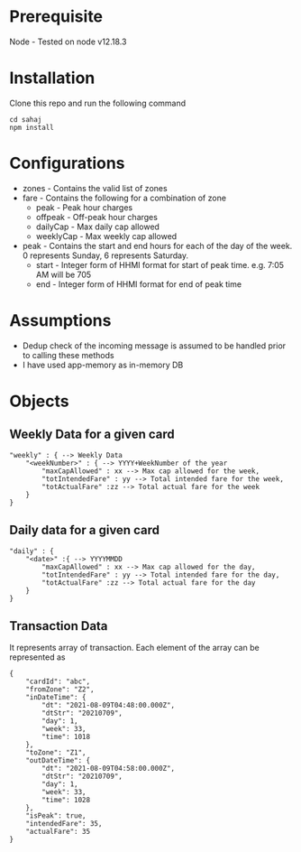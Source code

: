 # Prerequisite

Node - Tested on node v12.18.3

# Installation
Clone this repo and run the following command
```
cd sahaj
npm install
```

# Configurations
- zones - Contains the valid list of zones
- fare - Contains the following for a combination of zone
    - peak - Peak hour charges
    - offpeak - Off-peak hour charges
    - dailyCap - Max daily cap allowed
    - weeklyCap - Max weekly cap allowed
- peak - Contains the start and end hours for each of the day of the week. 0 represents Sunday, 6 represents Saturday.
    - start - Integer form of HHMI format for start of peak time. e.g. 7:05 AM will be 705
    - end - Integer form of HHMI format for end of peak time

# Assumptions
- Dedup check of the incoming message is assumed to be handled prior to calling these methods
- I have used app-memory as in-memory DB

# Objects

## Weekly Data for a given card
```
"weekly" : { --> Weekly Data
    "<weekNumber>" : { --> YYYY+WeekNumber of the year
        "maxCapAllowed" : xx --> Max cap allowed for the week,
        "totIntendedFare" : yy --> Total intended fare for the week,
        "totActualFare" :zz --> Total actual fare for the week
    }
}
```

## Daily data for a given card
```
"daily" : {
    "<date>" :{ --> YYYYMMDD
        "maxCapAllowed" : xx --> Max cap allowed for the day,
        "totIntendedFare" : yy --> Total intended fare for the day,
        "totActualFare" :zz --> Total actual fare for the day
    }
}
```
## Transaction Data 
It represents array of transaction. Each element of the array can be represented as
```
{
    "cardId": "abc",
    "fromZone": "Z2",
    "inDateTime": {
        "dt": "2021-08-09T04:48:00.000Z",
        "dtStr": "20210709",
        "day": 1,
        "week": 33,
        "time": 1018
    },
    "toZone": "Z1",
    "outDateTime": {
        "dt": "2021-08-09T04:58:00.000Z",
        "dtStr": "20210709",
        "day": 1,
        "week": 33,
        "time": 1028
    },
    "isPeak": true,
    "intendedFare": 35,
    "actualFare": 35
}
```
